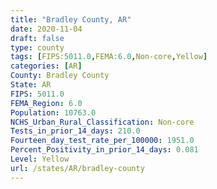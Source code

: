 ```yaml
---
title: "Bradley County, AR"
date: 2020-11-04
draft: false
type: county
tags: [FIPS:5011.0,FEMA:6.0,Non-core,Yellow]
categories: [AR]
County: Bradley County
State: AR
FIPS: 5011.0
FEMA_Region: 6.0
Population: 10763.0
NCHS_Urban_Rural_Classification: Non-core
Tests_in_prior_14_days: 210.0
Fourteen_day_test_rate_per_100000: 1951.0
Percent_Positivity_in_prior_14_days: 0.081
Level: Yellow
url: /states/AR/bradley-county
---
```




